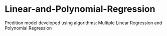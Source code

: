 # Linear-and-Polynomial-Regression

Predition model developed using algorithms: Multiple Linear Regression and Polynomial Regression
